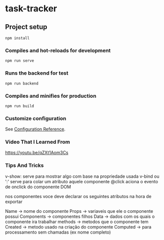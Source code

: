 # task-tracker

## Project setup

```
npm install
```

### Compiles and hot-reloads for development

```
npm run serve
```

### Runs the backend for test

```
npm run backend
```

### Compiles and minifies for production

```
npm run build
```

### Customize configuration

See [Configuration Reference](https://cli.vuejs.org/config/).

### Video That I Learned From

https://youtu.be/qZXt1Aom3Cs

### Tips And Tricks

v-show: serve para mostrar algo com base na propriedade usada
v-bind ou ':' serve para colar um atributo aquele componente
@click aciona o evento de onclick do componente DOM

nos componentes voce deve declarar os seguintes atributos na hora de exportar

Name -> nome do componente
Props -> variaveis que ele o componente possui
Components -> componentes filhos
Data -> dados com os quais o componente ira trabalhar
methods -> metodos que o componente tem
Created -> metodo usado na criação do componente
Computed -> para processamento sem chamadas (ex nome completo)
